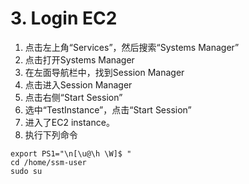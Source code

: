 
# 3. Login EC2

1. 点击左上角“Services”，然后搜索“Systems Manager”
2. 点击打开Systems Manager
3. 在左面导航栏中，找到Session Manager
4. 点击进入Session Manager
5. 点击右侧“Start Session”
6. 选中“TestInstance”，点击“Start Session”
7. 进入了EC2 instance。
8. 执行下列命令
```
export PS1="\n[\u@\h \W]$ "
cd /home/ssm-user
sudo su
```
